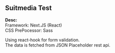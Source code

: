 ## Suitmedia Test

**Desc:**  
Framework: Next.JS (React)  
CSS PrePocessor: Sass

Using react-hook for form validation.  
The data is fetched from JSON Placeholder rest api.

